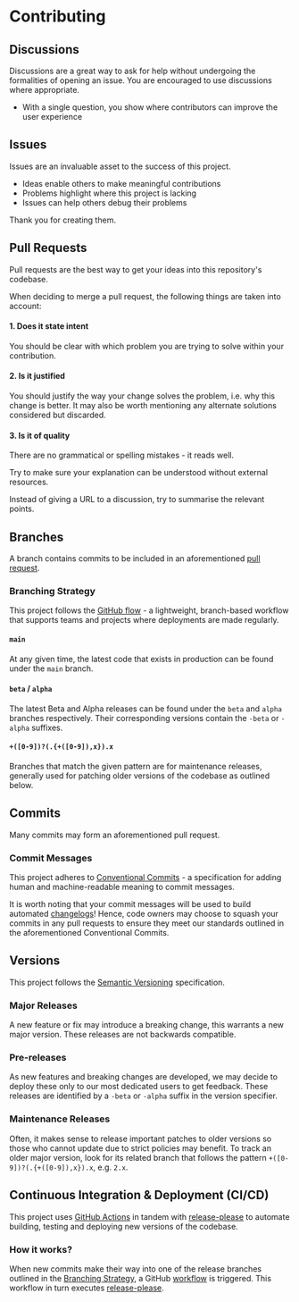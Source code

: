 # Contributing

## Discussions

Discussions are a great way to ask for help without undergoing the formalities
of opening an issue. You are encouraged to use discussions where appropriate.

* With a single question, you show where contributors can improve the user
  experience

## Issues

Issues are an invaluable asset to the success of this project.

* Ideas enable others to make meaningful contributions
* Problems highlight where this project is lacking
* Issues can help others debug their problems

Thank you for creating them.

## Pull Requests

Pull requests are the best way to get your ideas into this repository's
codebase.

When deciding to merge a pull request, the following things are taken into
account:

#### 1. Does it state intent

You should be clear with which problem you are trying to solve within your
contribution.

#### 2. Is it justified

You should justify the way your change solves the problem, i.e. why this change
is better. It may also be worth mentioning any alternate solutions considered
but discarded.

#### 3. Is it of quality

There are no grammatical or spelling mistakes - it reads well.

Try to make sure your explanation can be understood without external resources.

Instead of giving a URL to a discussion, try to summarise the relevant points.

## Branches

A branch contains commits to be included in an
aforementioned [pull request](#pull-requests).

### Branching Strategy

This project follows the [GitHub flow][github:flow] - a lightweight,
branch-based workflow that supports teams and projects where deployments are
made regularly.

#### `main`

At any given time, the latest code that exists in production can be found under
the `main` branch.

#### `beta` / `alpha`

The latest Beta and Alpha releases can be found under the `beta` and `alpha`
branches respectively. Their corresponding versions contain the `-beta`
or `-alpha` suffixes.

#### `+([0-9])?(.{+([0-9]),x}).x`

Branches that match the given pattern are for maintenance releases, generally
used for patching older versions of the codebase as outlined below.

## Commits

Many commits may form an aforementioned pull request.

### Commit Messages

This project adheres to [Conventional Commits][conventionalcommits] - a
specification for adding human and machine-readable meaning to commit messages.

It is worth noting that your commit messages will be used to build
automated [changelogs][changelog]! Hence, code owners may choose to squash your
commits in any pull requests to ensure they meet our standards outlined in the
aforementioned Conventional Commits.

## Versions

This project follows the [Semantic Versioning][semver] specification.

### Major Releases

A new feature or fix may introduce a breaking change, this warrants a new major
version. These releases are not backwards compatible.

### Pre-releases

As new features and breaking changes are developed, we may decide to deploy
these only to our most dedicated users to get feedback. These releases are
identified by a `-beta` or `-alpha` suffix in the version specifier.

### Maintenance Releases

Often, it makes sense to release important patches to older versions so those
who cannot update due to strict policies may benefit. To track an older major
version, look for its related branch that follows the
pattern `+([0-9])?(.{+([0-9]),x}).x`, e.g. `2.x`.

## Continuous Integration & Deployment (CI/CD)

This project uses [GitHub Actions][github:actions] in tandem
with [release-please][release-please] to automate building, testing and
deploying new versions of the codebase.

### How it works?

When new commits make their way into one of the release branches outlined in
the [Branching Strategy](#branching-strategy), a
GitHub [workflow][workflow:release] is triggered. This workflow in turn
executes [release-please][release-please].

[changelog]: ../CHANGELOG.md
[conventionalcommits]: https://www.conventionalcommits.org/
[github:actions]: https://github.com/features/actions
[github:flow]: https://guides.github.com/introduction/flow
[release-please]: https://github.com/googleapis/release-please
[semver]: https://semver.org/
[workflow:release]: workflows/release.yml
